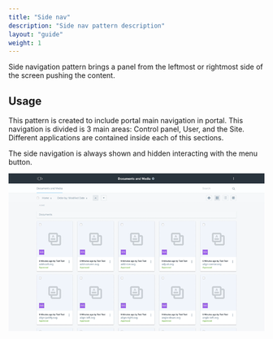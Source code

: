 ```yaml
---
title: "Side nav"
description: "Side nav pattern description"
layout: "guide"
weight: 1
---
```


Side navigation pattern brings a panel from the leftmost or rightmost side of the screen pushing the content.


## Usage
This pattern is created to include portal main navigation in portal. This navigation is divided is 3 main areas: Control panel, User, and the Site. Different applications are contained inside each of this sections.

The side navigation is always shown and hidden interacting with the menu button.

![side navigation to show the product menu in Liferay](../../../images/sideNavExample.gif)
